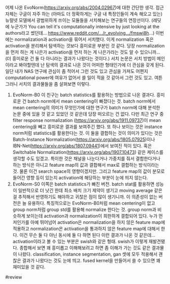 어제 나온 EvoNorm(https://arxiv.org/abs/2004.02967)에 대한 간단한 생각.
접근 자체는 구글이 자주 하는 (아마도 더 정확하게는 구글 내 특정인들이 계속 해오고 있는) 뉴럴넷 모델에서 광범위하게 쓰이는 모듈들을 서치해보는 연구들의 연장선이다.
(레딧에 누군가가 You can tell it's computationally intensive by just looking at the authors라고 썼던데... https://www.reddit.com/.../r_evolving.../fmswj8h...)
이번에는 normalization과 activation을 묶어서 서치했다. 이게 normalization 혹은 activation을 분리해서 탐색하는 것보다 흥미로운 부분인 것 같다. 당장 normalization을 먼저 하는 게 나은가 activation을 먼저 하는 게 나은가라는 것도 알 수 있으니까...(더 흥미로운 건 둘 다 아니라는 결과가 나왔다는 것이다.)
서치 논문은 서치 방법이 메인이라고 봐야할텐데 난 탐색의 결과로 나온 것이 어떠한 형태인가에 더 관심을 갖게 된다. 일단 내가 NAS 연구에 관심이 좀 적어서 그런 것도 있고 관심을 가져도 어쩐지 computational power에 여유가 없어서 쓸 일이 적을 것 같아서 그런 것도 있고.
여튼 그러니 서치의 결과물들을 좀 살펴보면 이렇다.
1. EvoNorm-B0
이 친구는 batch statistics를 활용하는 방법으로 나온 결과다. 흥미로운 건 batch norm에서 mean centering이 빠졌다는 것. batch norm에서 mean centering의 의미가 무엇인가에 대한 연구가 batch norm에 대해 분석한 논문 중에 있을 것 같고 있었던 것 같은데 당장 떠오르는 건 없다. 다만 최근 연구 중 filter response normalization (https://arxiv.org/abs/1911.09737)이 mean centering을 빼고 흥미로운 결과를 보여주긴 했다.
또 하나 보이는 것은 instance norm처럼 statistics를 활용한다는 것. 이 둘을 결합하는 것이 의미가 있다는 것은 Batch-Instance Normalization(https://arxiv.org/abs/1805.07925)이나 IBN-Net(https://arxiv.org/abs/1807.09441)에서 보여진 적이 있다. 혹은 Switchable Normalization(https://arxiv.org/abs/1907.10473) 같은 케이스를 생각할 수도 있겠고. 특이한 것은 채널을 나눈다거나 가중치를 줘서 결합한다거나 하는 방식은 아니고 feature map의 값과 결합해서 max로 결합하는 방식이라는 것. 물론 이건 search space의 영향이겠지만.
그리고 feature map의 값이 분모로 들어간 영향 등이 있는지 activation에 해당하는 부분이 눈에 띄지 않는다.
2. EvoNorm-S0
이쪽은 batch statistics가 빠진 버전. batch stat를 활용하면 성능이 일반적으로 더 낫긴 한데 최소 배치 크기 제약이 생기고 moving average 같은 걸 추적해서 반영하기도 해야하고 귀찮은 점이 많이 생기니까. 이 의존성이 없는 버전은 늘 유용하다.
특징적으로는 EvoNorm-B0처럼 mean centering이 없고 group norm처럼 group std를 활용해 normalize 한다는 것. group norm과 비슷하게 보이는데 activation과 normalization이 희한하게 결합되어 있다. 누가 먼저인가를 아예 뛰어넘어 activation은 normalization을 하지 않은 feature map에 적용하고 normalization은 activation을 통과하지 않은 feature map에 대해서 한다. 이건 무슨 둘 다 아닌 동시에 둘 다 하면 된다 이런 결과가 나온 것 같은데...
activation이라고 볼 수 있는 부분은 swish와 같은 형태. swish가 이렇게 재발견됐다.
종합해서 보면 꽤 흥미롭고 이해해보려고 하면 좀 이해가 가는 것도 같은 결과물이 나왔다. classification, instance segmentation, gan 셋에 모두 적용해서 괜찮은 결과가 나왔다는 것도 눈에 띄고. fused kernel을 만들어서 쓸 수 있으면 꽤 재미있을 것 같다.

#review